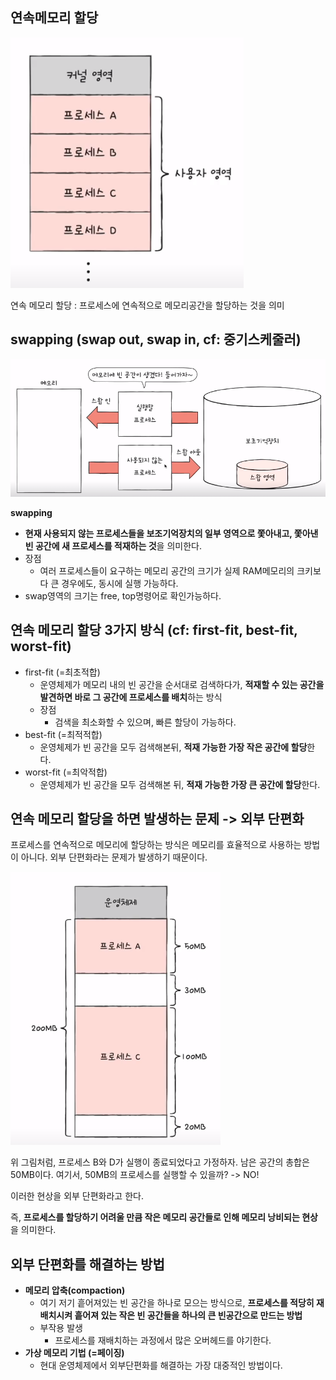 ## 연속메모리 할당

<img src="../image/contiguous-memory.png">

연속 메모리 할당 : 프로세스에 연속적으로 메모리공간을 할당하는 것을 의미

## swapping (swap out, swap in, cf: 중기스케줄러)

<img src="../image/swapping.PNG">

**swapping**
- **현재 사용되지 않는 프로세스들을 보조기억장치의 일부 영역으로 쫓아내고, 쫓아낸 빈 공간에 새 프로세스를 적재하는 것**을 의미한다.
- 장점
  - 여러 프로세스들이 요구하는 메모리 공간의 크기가 실제 RAM메모리의 크키보다 큰 경우에도, 동시에 실행 가능하다.
- swap영역의 크기는 free, top명령어로 확인가능하다.

## 연속 메모리 할당 3가지 방식 (cf: first-fit, best-fit, worst-fit)

- first-fit (=최초적합)
  - 운영체제가 메모리 내의 빈 공간을 순서대로 검색하다가, **적재할 수 있는 공간을 발견하면 바로 그 공간에 프로세스를 배치**하는 방식
  - 장점
    - 검색을 최소화할 수 있으며, 빠른 할당이 가능하다.
- best-fit (=최적적합)
  - 운영체제가 빈 공간을 모두 검색해본뒤, **적재 가능한 가장 작은 공간에 할당**한다.
- worst-fit (=최악적합)
  - 운영체제가 빈 공간을 모두 검색해본 뒤, **적재 가능한 가장 큰 공간에 할당**한다.

## 연속 메모리 할당을 하면 발생하는 문제 -> 외부 단편화

프로세스를 연속적으로 메모리에 할당하는 방식은 메모리를 효율적으로 사용하는 방법이 아니다. 외부 단편화라는 문제가 발생하기 때문이다.

<img src="../image/external-fragmentation.PNG">

위 그림처럼, 프로세스 B와 D가 실행이 종료되었다고 가정하자. 남은 공간의 총합은 50MB이다. 여기서, 50MB의 프로세스를 실행할 수 있을까? -> NO!

이러한 현상을 외부 단편화라고 한다.

즉, **프로세스를 할당하기 어려울 만큼 작은 메모리 공간들로 인해 메모리 낭비되는 현상**을 의미한다.

## 외부 단편화를 해결하는 방법

- **메모리 압축(compaction)**
  - 여기 저기 흩어져있는 빈 공간을 하나로 모으는 방식으로, **프로세스를 적당히 재배치시켜 흩어져 있는 작은 빈 공간들을 하나의 큰 빈공간으로 만드는 방법**
  - 부작용 발생
    - 프로세스를 재배치하는 과정에서 많은 오버헤드를 야기한다.
- **가상 메모리 기법 (=페이징)** 
  - 현대 운영체제에서 외부단편화를 해결하는 가장 대중적인 방법이다.
